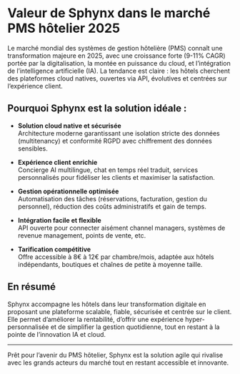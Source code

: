 # Valeur de Sphynx dans le marché PMS hôtelier 2025

Le marché mondial des systèmes de gestion hôtelière (PMS) connaît une transformation majeure en 2025, avec une croissance forte (9-11% CAGR) portée par la digitalisation, la montée en puissance du cloud, et l’intégration de l’intelligence artificielle (IA). La tendance est claire : les hôtels cherchent des plateformes cloud natives, ouvertes via API, évolutives et centrées sur l’expérience client.

## Pourquoi Sphynx est la solution idéale :

- **Solution cloud native et sécurisée**  
  Architecture moderne garantissant une isolation stricte des données (multitenancy) et conformité RGPD avec chiffrement des données sensibles.

- **Expérience client enrichie**  
  Concierge AI multilingue, chat en temps réel traduit, services personnalisés pour fidéliser les clients et maximiser la satisfaction.

- **Gestion opérationnelle optimisée**  
  Automatisation des tâches (réservations, facturation, gestion du personnel), réduction des coûts administratifs et gain de temps.

- **Intégration facile et flexible**  
  API ouverte pour connecter aisément channel managers, systèmes de revenue management, points de vente, etc.

- **Tarification compétitive**  
  Offre accessible à 8€ à 12€ par chambre/mois, adaptée aux hôtels indépendants, boutiques et chaînes de petite à moyenne taille.

## En résumé

Sphynx accompagne les hôtels dans leur transformation digitale en proposant une plateforme scalable, fiable, sécurisée et centrée sur le client. Elle permet d’améliorer la rentabilité, d’offrir une expérience hyper-personnalisée et de simplifier la gestion quotidienne, tout en restant à la pointe de l’innovation IA et cloud.

---

Prêt pour l’avenir du PMS hôtelier, Sphynx est la solution agile qui rivalise avec les grands acteurs du marché tout en restant accessible et innovante.
